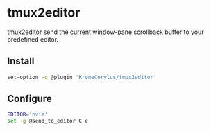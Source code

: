 # tmux2editor

tmux2editor send the current window-pane scrollback buffer to your predefined editor. 

## Install

```sh
set-option -g @plugin 'KroneCorylus/tmux2editor'
```

## Configure

```sh
EDITOR='nvim'
set -g @send_to_editor C-e
```
